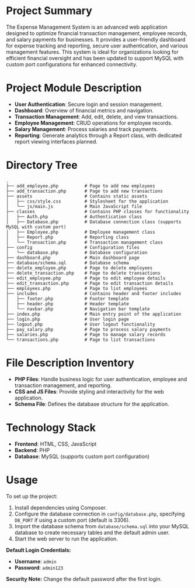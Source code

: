 # Project Summary
The Expense Management System is an advanced web application designed to optimize financial transaction management, employee records, and salary payments for businesses. It provides a user-friendly dashboard for expense tracking and reporting, secure user authentication, and various management features. This system is ideal for organizations looking for efficient financial oversight and has been updated to support MySQL with custom port configurations for enhanced connectivity.

# Project Module Description
- **User Authentication**: Secure login and session management.
- **Dashboard**: Overview of financial metrics and navigation.
- **Transaction Management**: Add, edit, delete, and view transactions.
- **Employee Management**: CRUD operations for employee records.
- **Salary Management**: Process salaries and track payments.
- **Reporting**: Generate analytics through a Report class, with dedicated report viewing interfaces planned.

# Directory Tree
```
.
├── add_employee.php          # Page to add new employees
├── add_transaction.php       # Page to add new transactions
├── assets                    # Contains static assets
│   ├── css/style.css         # Stylesheet for the application
│   └── js/main.js            # Main JavaScript file
├── classes                   # Contains PHP classes for functionality
│   ├── Auth.php              # Authentication class
│   ├── Database.php          # Database connection class (supports MySQL with custom port)
│   ├── Employee.php          # Employee management class
│   ├── Report.php            # Reporting class
│   └── Transaction.php       # Transaction management class
├── config                    # Configuration files
│   └── database.php          # Database configuration
├── dashboard.php             # Main dashboard page
├── database/schema.sql       # Database schema
├── delete_employee.php       # Page to delete employees
├── delete_transaction.php    # Page to delete transactions
├── edit_employee.php         # Page to edit employee details
├── edit_transaction.php      # Page to edit transaction details
├── employees.php             # Page to list employees
├── includes                  # Contains header and footer includes
│   ├── footer.php            # Footer template
│   ├── header.php            # Header template
│   └── navbar.php            # Navigation bar template
├── index.php                 # Main entry point of the application
├── login.php                 # User login page
├── logout.php                # User logout functionality
├── pay_salary.php            # Page to process salary payments
├── salaries.php              # Page to manage salary records
└── transactions.php          # Page to list transactions
```

# File Description Inventory
- **PHP Files**: Handle business logic for user authentication, employee and transaction management, and reporting.
- **CSS and JS Files**: Provide styling and interactivity for the web application.
- **Schema File**: Defines the database structure for the application.

# Technology Stack
- **Frontend**: HTML, CSS, JavaScript
- **Backend**: PHP
- **Database**: MySQL (supports custom port configuration)

# Usage
To set up the project:
1. Install dependencies using Composer.
2. Configure the database connection in `config/database.php`, specifying `DB_PORT` if using a custom port (default is 3306).
3. Import the database schema from `database/schema.sql` into your MySQL database to create necessary tables and the default admin user.
4. Start the web server to run the application.

**Default Login Credentials:**
- **Username**: `admin`
- **Password**: `admin123`

**Security Note:** Change the default password after the first login.
